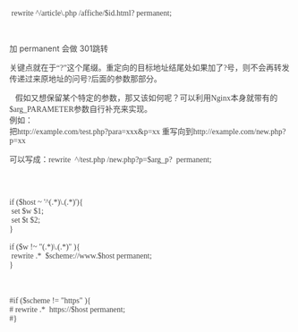 <p>
	<span style="color:#454545;font-family:&quot;font-size:16px;white-space:normal;background-color:#FFFFFF;"><span style="color:#454545;font-family:&quot;font-size:16px;white-space:normal;background-color:#FFFFFF;">&nbsp;rewrite ^/article\.php /affiche/$id.html? permanent;</span><br />
</span> 
</p>
<p>
	<span style="color:#454545;font-family:&quot;font-size:16px;white-space:normal;background-color:#FFFFFF;"><br />
</span> 
</p>
<p>
	<span style="color:#454545;">加&nbsp;permanent&nbsp;会做 301跳转</span> 
</p>
<p>
	<span style="color:#454545;font-family:&quot;font-size:16px;white-space:normal;background-color:#FFFFFF;">关键点就在于“?”这个尾缀。重定向的目标地址结尾处如果加了?号，则不会再转发传递过来原地址的问号?后面的参数那部分。</span> 
</p>
<span style="color:#454545;font-family:&quot;font-size:16px;white-space:normal;background-color:#FFFFFF;">&nbsp;</span><wbr style="box-sizing:border-box;color:#454545;font-family:&quot;font-size:16px;white-space:normal;background-color:#FFFFFF;"><span style="color:#454545;font-family:&quot;font-size:16px;white-space:normal;background-color:#FFFFFF;">&nbsp;&nbsp;</span><wbr style="box-sizing:border-box;color:#454545;font-family:&quot;font-size:16px;white-space:normal;background-color:#FFFFFF;"><span style="color:#454545;font-family:&quot;font-size:16px;white-space:normal;background-color:#FFFFFF;">假如又想保留某个特定的参数，那又该如何呢？可以利用Nginx本身就带有的$arg_PARAMETER参数自行补充来实现。</span><br style="box-sizing:border-box;color:#454545;font-family:&quot;font-size:16px;white-space:normal;background-color:#FFFFFF;" />
<span style="color:#454545;font-family:&quot;font-size:16px;white-space:normal;background-color:#FFFFFF;">例如：</span><br style="box-sizing:border-box;color:#454545;font-family:&quot;font-size:16px;white-space:normal;background-color:#FFFFFF;" />
<span style="color:#454545;font-family:&quot;font-size:16px;white-space:normal;background-color:#FFFFFF;">把http://example.com/test.php?para=xxx&amp;p=xx 重写向到http://example.com/new.php?p=xx</span><br style="box-sizing:border-box;color:#454545;font-family:&quot;font-size:16px;white-space:normal;background-color:#FFFFFF;" />
<p>
	<span style="color:#454545;font-family:&quot;font-size:16px;white-space:normal;background-color:#FFFFFF;">可以写成：rewrite&nbsp;</span><wbr style="box-sizing:border-box;color:#454545;font-family:&quot;font-size:16px;white-space:normal;background-color:#FFFFFF;"><span style="color:#454545;font-family:&quot;font-size:16px;white-space:normal;background-color:#FFFFFF;">&nbsp;^/test.php&nbsp;</span><wbr style="box-sizing:border-box;color:#454545;font-family:&quot;font-size:16px;white-space:normal;background-color:#FFFFFF;"><span style="color:#454545;font-family:&quot;font-size:16px;white-space:normal;background-color:#FFFFFF;">/new.php?p=$arg_p?&nbsp;</span><wbr style="box-sizing:border-box;color:#454545;font-family:&quot;font-size:16px;white-space:normal;background-color:#FFFFFF;"><span style="color:#454545;font-family:&quot;font-size:16px;white-space:normal;background-color:#FFFFFF;">&nbsp;permanent;</span>
</p>
<p>
	<span style="color:#454545;font-family:&quot;font-size:16px;white-space:normal;background-color:#FFFFFF;"><br />
</span>
</p>
<p>
	<span style="color:#454545;font-family:&quot;font-size:16px;white-space:normal;background-color:#FFFFFF;"><br />
if ($host ~ '^(.*)\.(.*)'){<br />
&nbsp;set $w $1;<br />
&nbsp;set $t $2;<br />
}<br />
<br />
if ($w !~ "(.*)\.(.*)" ){<br />
&nbsp;rewrite .*&nbsp; $scheme://www.$host permanent;<br />
}<br />
<br />
<br />
<br />
#if ($scheme != "https" ){<br />
# rewrite .*&nbsp; https://$host permanent;<br />
#}<br />
<br />
</span>
</p>